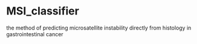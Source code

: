 # MSI_classifier
the method of predicting microsatellite instability directly from histology in gastrointestinal cancer
